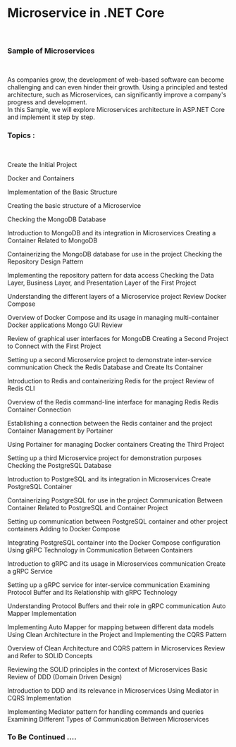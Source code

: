 <h1> Microservice in .NET Core </h1>
<br>
<h3> Sample of Microservices </h3>
<br>
<p>
As companies grow, the development of web-based software can become challenging and can even hinder their growth. Using a principled and tested architecture, such as Microservices, can significantly improve a company's progress and development.
<br>
In this Sample, we will explore Microservices architecture in ASP.NET Core and implement it step by step.
</p>
<h3> 
Topics :
</h3>
<br>

Create the Initial Project 

Docker and Containers

Implementation of the Basic Structure

Creating the basic structure of a Microservice

Checking the MongoDB Database

Introduction to MongoDB and its integration in Microservices
Creating a Container Related to MongoDB

Containerizing the MongoDB database for use in the project
Checking the Repository Design Pattern

Implementing the repository pattern for data access
Checking the Data Layer, Business Layer, and Presentation Layer of the First Project

Understanding the different layers of a Microservice project
Review Docker Compose

Overview of Docker Compose and its usage in managing multi-container Docker applications
Mongo GUI Review

Review of graphical user interfaces for MongoDB
Creating a Second Project to Connect with the First Project

Setting up a second Microservice project to demonstrate inter-service communication
Check the Redis Database and Create Its Container

Introduction to Redis and containerizing Redis for the project
Review of Redis CLI

Overview of the Redis command-line interface for managing Redis
Redis Container Connection

Establishing a connection between the Redis container and the project
Container Management by Portainer

Using Portainer for managing Docker containers
Creating the Third Project

Setting up a third Microservice project for demonstration purposes
Checking the PostgreSQL Database

Introduction to PostgreSQL and its integration in Microservices
Create PostgreSQL Container

Containerizing PostgreSQL for use in the project
Communication Between Container Related to PostgreSQL and Container Project

Setting up communication between PostgreSQL container and other project containers
Adding to Docker Compose

Integrating PostgreSQL container into the Docker Compose configuration
Using gRPC Technology in Communication Between Containers

Introduction to gRPC and its usage in Microservices communication
Create a gRPC Service

Setting up a gRPC service for inter-service communication
Examining Protocol Buffer and Its Relationship with gRPC Technology

Understanding Protocol Buffers and their role in gRPC communication
Auto Mapper Implementation

Implementing Auto Mapper for mapping between different data models
Using Clean Architecture in the Project and Implementing the CQRS Pattern

Overview of Clean Architecture and CQRS pattern in Microservices
Review and Refer to SOLID Concepts

Reviewing the SOLID principles in the context of Microservices
Basic Review of DDD (Domain Driven Design)

Introduction to DDD and its relevance in Microservices
Using Mediator in CQRS Implementation

Implementing Mediator pattern for handling commands and queries
Examining Different Types of Communication Between Microservices


<h3> To Be Continued .... </h3>

